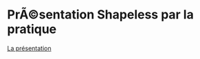 # PrÃ©sentation Shapeless par la pratique

[La présentation](https://madbrain.github.io/pres-shapeless/)
